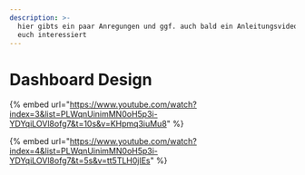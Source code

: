 ```yaml
---
description: >-
  hier gibts ein paar Anregungen und ggf. auch bald ein Anleitungsvideo falls es
  euch interessiert
---
```


# Dashboard Design

{% embed url="https://www.youtube.com/watch?index=3&list=PLWqnUinimMN0oH5p3i-YDYqiLOVl8ofg7&t=10s&v=KHpmq3iuMu8" %}

{% embed url="https://www.youtube.com/watch?index=4&list=PLWqnUinimMN0oH5p3i-YDYqiLOVl8ofg7&t=5s&v=tt5TLH0jlEs" %}
